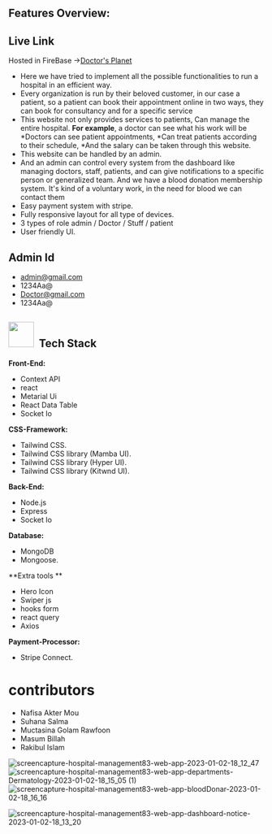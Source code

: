 ## Features Overview:
## Live Link
Hosted in FireBase ->[Doctor's Planet](https://hospital-management83.web.app/)

- Here we have tried to implement all the possible functionalities to run a hospital in an efficient way.
- Every organization is run by their beloved customer, in our case a patient, so a patient can book their appointment online in two ways, they can book for      consultancy and for a specific service
- This website not only provides services to patients, Can manage the entire hospital. **For example**, a doctor can see what his work will be 
*Doctors can see patient appointments,
*Can treat patients according to their schedule,
*And the salary can be taken through this website.
- This website can be handled by an admin. 
- And an admin can control every system from the dashboard like managing doctors, staff, patients, and can give notifications to a specific person or generalized team. And we have a blood donation membership system. It's kind of a voluntary work, in the need for blood we can contact them
- Easy payment system with stripe.
- Fully responsive layout for all type of devices.
- 3 types of role admin / Doctor / Stuff / patient 
- User friendly UI.

## Admin Id
- admin@gmail.com
- 1234Aa@
- Doctor@gmail.com
- 1234Aa@

<h2><img src = "https://media2.giphy.com/media/QssGEmpkyEOhBCb7e1/giphy.gif?cid=ecf05e47a0n3gi1bfqntqmob8g9aid1oyj2wr3ds3mg700bl&rid=giphy.gif" width='50'/>&nbsp; Tech Stack</h2>

**Front-End:** 
- Context API
- react
- Metarial Ui
- React Data Table
- Socket Io

**CSS-Framework:** 
- Tailwind CSS.
- Tailwind CSS library (Mamba UI).
- Tailwind CSS library (Hyper UI).
- Tailwind CSS library (Kitwnd UI).

**Back-End:** 
- Node.js
- Express
- Socket Io

**Database:** 
- MongoDB
- Mongoose.

**Extra tools ** 
- Hero Icon
- Swiper js
- hooks form
- react query
- Axios 

**Payment-Processor:** 
- Stripe Connect.


# contributors
- Nafisa Akter Mou
- Suhana Salma
- Muctasina Golam Rawfoon
- Masum Billah
- Rakibul Islam

![screencapture-hospital-management83-web-app-2023-01-02-18_12_47](https://user-images.githubusercontent.com/108423290/210230134-1b2f90fe-08e0-495b-b9f0-4fed0ab57077.png)
![screencapture-hospital-management83-web-app-departments-Dermatology-2023-01-02-18_15_05 (1)](https://user-images.githubusercontent.com/108423290/210230153-5a3f9a4e-dad1-47d6-b3aa-de059cc45e7f.png)
![screencapture-hospital-management83-web-app-bloodDonar-2023-01-02-18_16_16](https://user-images.githubusercontent.com/108423290/210230161-ee81542f-963a-45b1-a6a1-8c2f6c91a06c.png)

![screencapture-hospital-management83-web-app-dashboard-notice-2023-01-02-18_13_20](https://user-images.githubusercontent.com/108423290/210230174-f7226b1e-bb61-4487-b093-acde9ea5371a.png)


